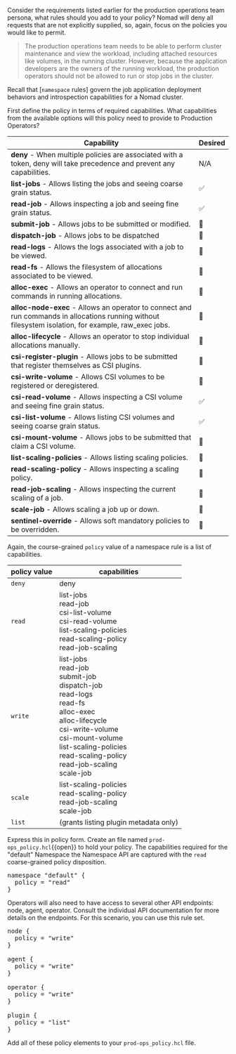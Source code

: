 Consider the requirements listed earlier for the production operations team
persona, what rules should you add to your policy? Nomad will deny all requests
that are not explicitly supplied, so, again, focus on the policies you would
like to permit.

> The production operations team needs to be able to perform cluster
maintenance and view the workload, including attached resources like
volumes, in the running cluster. However, because the application
developers are the owners of the running workload, the production
operators should not be allowed to run or stop jobs in the cluster.

Recall that [`namespace` rules] govern the job application deployment behaviors
and introspection capabilities for a Nomad cluster.

First define the policy in terms of required capabilities. What capabilities
from the available options will this policy need to provide to Production
Operators?

| Capability | Desired |
| --- |   ---   |
| **deny** - When multiple policies are associated with a token, deny will take precedence and prevent any capabilities. | N/A |
| **list-jobs** - Allows listing the jobs and seeing coarse grain status. | ✅ |
| **read-job** - Allows inspecting a job and seeing fine grain status. | ✅ |
| **submit-job** - Allows jobs to be submitted or modified. | 🚫 |
| **dispatch-job** - Allows jobs to be dispatched | 🚫 |
| **read-logs** - Allows the logs associated with a job to be viewed. | 🚫 |
| **read-fs** - Allows the filesystem of allocations associated to be viewed. | 🚫 |
| **alloc-exec** - Allows an operator to connect and run commands in running allocations. | 🚫 |
| **alloc-node-exec** - Allows an operator to connect and run commands in allocations running without filesystem isolation, for example, raw_exec jobs. | 🚫 |
| **alloc-lifecycle** - Allows an operator to stop individual allocations manually. | 🚫 |
| **csi-register-plugin** - Allows jobs to be submitted that register themselves as CSI plugins. | 🚫 |
| **csi-write-volume** - Allows CSI volumes to be registered or deregistered. | 🚫 |
| **csi-read-volume** - Allows inspecting a CSI volume and seeing fine grain status. | ✅ |
| **csi-list-volume** - Allows listing CSI volumes and seeing coarse grain status. | ✅ |
| **csi-mount-volume** - Allows jobs to be submitted that claim a CSI volume. | 🚫 |
| **list-scaling-policies** - Allows listing scaling policies. | 🚫 |
| **read-scaling-policy** - Allows inspecting a scaling policy. | 🚫 |
| **read-job-scaling** - Allows inspecting the current scaling of a job. | 🚫 |
| **scale-job** - Allows scaling a job up or down. | 🚫 |
| **sentinel-override** - Allows soft mandatory policies to be overridden. | 🚫 |

Again, the course-grained `policy` value of a namespace rule is a list of
capabilities.

<!-- markdownlint-disable no-inline-html -->
| policy value | capabilities |
| --- | --- |
| `deny` | deny |
| `read` | list-jobs<br />read-job<br />csi-list-volume<br />csi-read-volume<br />list-scaling-policies<br />read-scaling-policy<br />read-job-scaling |
| `write` | list-jobs<br />read-job<br />submit-job<br />dispatch-job<br />read-logs<br />read-fs<br />alloc-exec<br />alloc-lifecycle<br />csi-write-volume<br />csi-mount-volume<br />list-scaling-policies<br />read-scaling-policy<br />read-job-scaling<br />scale-job |
| `scale` | list-scaling-policies<br />read-scaling-policy<br />read-job-scaling<br />scale-job|
| `list` | (grants listing plugin metadata only) |
<!-- markdownlint-restore -->

Express this in policy form. Create an file named `prod-ops_policy.hcl`{{open}}
to hold your policy. The capabilities required for the "default" Namespace the
Namespace API are captured with the `read` coarse-grained policy disposition.

<pre class="file" data-filename="prod-ops_policy.hcl" data-target="replace">
namespace "default" {
  policy = "read"
}
</pre>

Operators will also need to have access to several other API endpoints: node,
agent, operator. Consult the individual API documentation for more details on
the endpoints. For this scenario, you can use this rule set.

<pre class="file" data-filename="prod-ops_policy.hcl" data-target="append">
node {
  policy = "write"
}

agent {
  policy = "write"
}

operator {
  policy = "write"
}

plugin {
  policy = "list"
}
</pre>

Add all of these policy elements to your `prod-ops_policy.hcl` file.